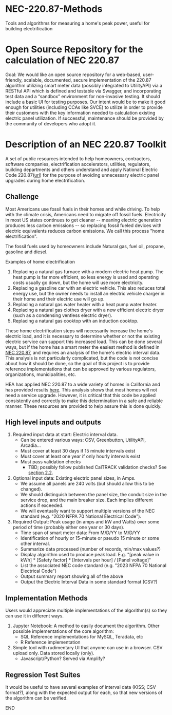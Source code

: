 # NEC-220.87-Methods
Tools and algorithms for measuring a home's peak power, useful for building electrification

# Open Source Repository for the calculation of NEC 220.87

Goal: We would like an open source repository for a web-based, user-friendly, scalable, documented, secure implementation of the 220.87 algorithm utilizing smart meter data (possibly integrated to UtilityAPI) via a RESTful API which is defined and testable via Swagger, and incorporating test data and a “sandbox” environment for non-invasive testing. It should include a basic UI for testing purposes. Our intent would be to make it good enough for utilities (including CCAs like SVCE) to utilize in order to provide their customers with the key information needed to calculation existing electric panel utilization. If successful, maintenance should be provided by the community of developers who adopt it.

# Description of an NEC 220.87 Toolkit

A set of public resources intended to help homeowners, contractors, software companies, electrification accelerators, utilities, regulators, building departments and others understand and apply National Electric Code 220.87([url](https://up.codes/s/determining-existing-loads/)) for the purpose of avoiding unnecessary electric panel upgrades during home electrification.

## Challenge
Most Americans use fossil fuels in their homes and while driving. To help with the climate crisis, Americans need to migrate off fossil fuels. Electricity in most US states continues to get cleaner -- meaning electric generation produces less carbon emissions -- so replacing fossil fueled devices with electric equivalents reduces carbon emissions. We call this process "home electrification".

The fossil fuels used by homeowners include Natural gas, fuel oil, propane, gasoline and diesel.

Examples of home electrification 
1. Replacing a natural gas furnace with a modern electric heat pump. The heat pump is far more efficient, so less energy is used and operating costs usually go down, but the home will use more electricity. 
2. Replacing a gasoline car with an electric vehicle. This also reduces total energy use, but the owner needs to install an electric vehicle charger in their home and their electric use will go up.
3. Replacing a natural gas water heater with a heat pump water heater.
4. Replacing a natural gas clothes dryer with a new efficient electric dryer (such as a condensing ventless electric dryer).
5. Replacing a natural gas cooktop with an induction cooktop.

These home electrification steps will necessarily increase the home's electric load, and it is necessary to determine whether or not the existing electric service can support this increased load. This can be done several ways, but if the home has a smart meter the easiest method is defined in [NEC 220.87](https://up.codes/s/determining-existing-loads), and requires an analysis of the home's electric interval data. This analysis is not particularly complicated, but the code is not concise about how it should be done, so the goal of this project is to provide reference implementations that can be approved by various regulators, organizations, municipalities, etc.

HEA has applied NEC 220.87 to a wide variety of homes in California and has provided results [here](https://1drv.ms/f/s!Ag7eOV5ifY5Ch2FNngIFZEzuLLFm?e=igYtZF). This analysis shows that most homes will not need a service upgrade. However, it is critical that this code be applied consistently and correctly to make this determination in a safe and reliable manner. These resources are provided to help assure this is done quickly.

## High level inputs and outputs
 1. Required input data at start: Electric interval data.
    - Can be entered various ways: CSV, Greenbutton, UtilityAPI, Arcadia...
    - Must cover at least 30 days if 15 minute intervals exist
    - Must cover at least one year if only hourly intervals exist
    - Must pass validation checks
      - TBD; possibly follow published CalTRACK validation checks? See [section 2.2](https://docs.caltrack.org/en/latest/methods.html#section-2-data-management).
 1. Optional input data: Existing electric panel sizes, in Amps. 
    - We assume all panels are 240 volts (but should allow this to be changed).
    - We should distinguish between the panel size, the conduit size in the service drop, and the main breaker size. Each implies different actions if exceeded.
    - We will eventually want to support multiple versions of the NEC standard (e.g. "2020 NFPA 70 National Electrical Code").
 1. Required Output: Peak usage (in amps and kW and Watts) over some period of time (probably either one year or 30 days).
    - Time span of smart meter data: From M/D/YY to M/D/YY
    - Identification of hourly or 15-minute or pseudo 15 minute or some other interval.
    - Summarize data processed (number of records, min/max values?)
    - Display algorithm used to produce peak load. E.g. "[peak value in kWh] * [Safety factor] * [Intervals per hour] / [Panel voltage]" 
    - List the associated NEC code standard (e.g. "2023 NFPA 70 National Electrical Code")
    - Output summary report showing all of the above
    - Output the Electric Interval Data in some standard format (CSV?)

## Implementation Methods

Users would appreciate multiple implementations of the algorithm(s) so they can use it in different ways.

 1. Jupyter Notebook: A method to easily document the algorithm. Other possible implementations of the core algorithm:
    - SQL Reference implementations for MySQL, Teradata, etc
    - R Reference implementation
 1. Simple tool with rudimentary UI that anyone can use in a browser. CSV upload only. Data stored locally (only).
    - Javascript/Python? Served via Amplify?

## Regression Test Suites

It would be useful to have several examples of interval data (KISS; CSV format?), along with the expected output for each, so that new versions of the algorithm can be verified.

END
